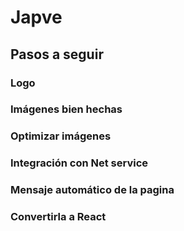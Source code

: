 # Japve
## Pasos a seguir

### Logo
### Imágenes bien hechas
### Optimizar imágenes
### Integración con Net service
### Mensaje automático de la pagina
### Convertirla a React
